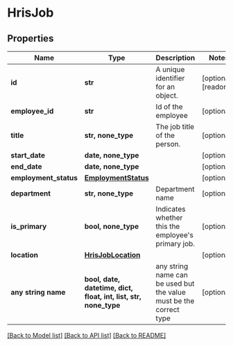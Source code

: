 # HrisJob


## Properties
Name | Type | Description | Notes
------------ | ------------- | ------------- | -------------
**id** | **str** | A unique identifier for an object. | [optional] [readonly] 
**employee_id** | **str** | Id of the employee | [optional] 
**title** | **str, none_type** | The job title of the person. | [optional] 
**start_date** | **date, none_type** |  | [optional] 
**end_date** | **date, none_type** |  | [optional] 
**employment_status** | [**EmploymentStatus**](EmploymentStatus.md) |  | [optional] 
**department** | **str, none_type** | Department name | [optional] 
**is_primary** | **bool, none_type** | Indicates whether this the employee&#39;s primary job. | [optional] 
**location** | [**HrisJobLocation**](HrisJobLocation.md) |  | [optional] 
**any string name** | **bool, date, datetime, dict, float, int, list, str, none_type** | any string name can be used but the value must be the correct type | [optional]

[[Back to Model list]](../../README.md#documentation-for-models) [[Back to API list]](../../README.md#documentation-for-api-endpoints) [[Back to README]](../../README.md)


